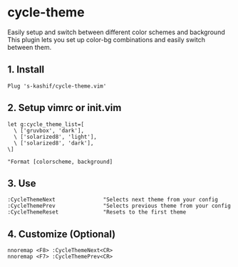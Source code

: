 # cycle-theme

Easily setup and switch between different color schemes and background
This plugin lets you set up color-bg combinations and easily switch between them.

## 1. Install


    Plug 's-kashif/cycle-theme.vim'


## 2. Setup vimrc or init.vim


    let g:cycle_theme_list=[
      \ ['gruvbox', 'dark'],
      \ ['solarized8', 'light'],
      \ ['solarized8', 'dark'],
    \]

    "Format [colorscheme, background]


## 3. Use

    :CycleThemeNext               "Selects next theme from your config
    :CycleThemePrev               "Selects previous theme from your config
    :CycleThemeReset              "Resets to the first theme


## 4. Customize (Optional)

    nnoremap <F8> :CycleThemeNext<CR>
    nnoremap <F7> :CycleThemePrev<CR>
